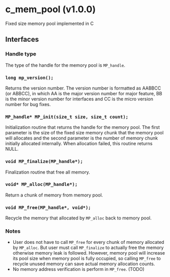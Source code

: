 # c_mem_pool (v1.0.0)
Fixed size memory pool implemented in C

## Interfaces

### Handle type

The type of the handle for the memory pool is `MP_handle`.

### `long mp_version();`

Returns the version number. The version number is formatted as AABBCC (or
ABBCC), in which AA is the major version number for major feature, BB is the
minor version number for interfaces and CC is the micro version number for bug
fixes.

### `MP_handle* MP_init(size_t size, size_t count);`

Initialization routine that returns the handle for the memory pool. The first
parameter is the size of the fixed size memory chunk that the memory pool will
allocates and the second parameter is the number of memory chunk initially
allocated internally. When allocation failed, this routine returns NULL.

### `void MP_finalize(MP_handle*);`

Finalization routine that free all memory.

### `void* MP_alloc(MP_handle*);`

Return a chunk of memory from memory pool.

### `void MP_free(MP_handle*, void*);`

Recycle the memory that allocated by `MP_alloc` back to memory pool.

### Notes

* User does not have to call `MP_free` for every chunk of memory allocated by
  `MP_alloc`. But user must call `MP_finalize` to actually free the memory
  otherwise memory leak is followed. However, memory pool will increase its pool
  size when memory pool is fully occupied, so calling `MP_free` to recycle
  unused memory can save actual memory allocation counts.
* No memory address verification is perform in `MP_free`. (TODO)
